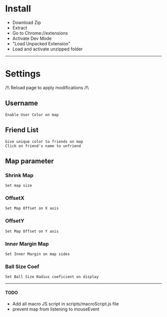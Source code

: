 # Install 

- Download Zip
- Extract
- Go to Chrome://extensions
- Activate Dev Mode 
- "Load Unpacked Extension"
- Load and activate unzipped folder

-------------------------------------------------------------

# Settings

/!\ Reload page to apply modifications /!\ 

## Username

    Enable User Color on map

## Friend List

    Give unique color to friends on map
    Click on friend's name to unfriend

## Map parameter 

### Shrink Map

    Set map size

### OffsetX

    Set Map Offset on X axis
    
### OffsetY

    Set Map Offset on Y axis

### Inner Margin Map 

    Set Inner Margin on map sides

### Ball Size Coef 

    Set Ball Size Radius coeficient on display

-------------------------------------------------------------

#### TODO

- Add all macro JS script in scripts/macroScript.js file
- prevent map from listening to mouseEvent